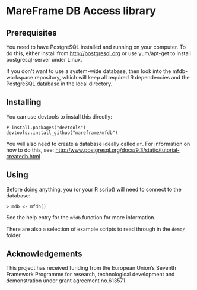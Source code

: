 MareFrame DB Access library
===========================

Prerequisites
-------------

You need to have PostgreSQL installed and running on your computer. To do this,
either install from http://postgresql.org or use yum/apt-get to install
postgresql-server under Linux.

If you don't want to use a system-wide database, then look into the
mfdb-workspace repository, which will keep all required R dependencies and the
PostgreSQL database in the local directory.

Installing
----------

You can use devtools to install this directly:

    # install.packages("devtools")
    devtools::install_github("mareframe/mfdb")

You will also need to create a database ideally called ``mf``. For information
on how to do this, see: http://www.postgresql.org/docs/9.3/static/tutorial-createdb.html

Using
-----

Before doing anything, you (or your R script) will need to connect to the
database:

    > mdb <- mfdb()

See the help entry for the ``mfdb`` function for more information.

There are also a selection of example scripts to read through in the ``demo/``
folder.

Acknowledgements
----------------

This project has received funding from the European Union’s Seventh Framework
Programme for research, technological development and demonstration under grant
agreement no.613571.
